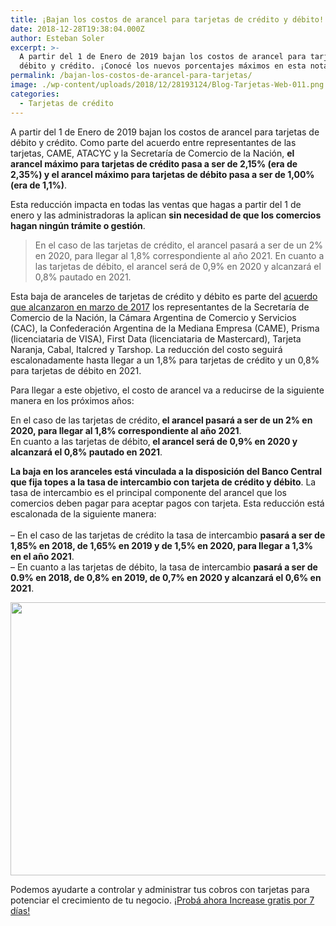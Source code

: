 ```yaml
---
title: ¡Bajan los costos de arancel para tarjetas de crédito y débito!
date: 2018-12-28T19:38:04.000Z
author: Esteban Soler
excerpt: >-
  A partir del 1 de Enero de 2019 bajan los costos de arancel para tarjetas de
  débito y crédito. ¡Conocé los nuevos porcentajes máximos en esta nota!
permalink: /bajan-los-costos-de-arancel-para-tarjetas/
image: ./wp-content/uploads/2018/12/28193124/Blog-Tarjetas-Web-011.png
categories:
  - Tarjetas de crédito
---
```

<span style="font-weight: 400;">A partir del 1 de Enero de 2019 bajan los costos de arancel para tarjetas de débito y crédito. Como parte del acuerdo entre representantes de las tarjetas, CAME, ATACYC y la Secretaría de Comercio de la Nación, <strong>el arancel máximo para tarjetas de crédito pasa a ser de 2,15% (era de 2,35%) y el arancel máximo para tarjetas de débito pasa a ser de 1,00% (era de 1,1%)</strong>.</span>

<span style="font-weight: 400;">Esta reducción impacta en todas las ventas que hagas a partir del 1 de enero y las administradoras la aplican <strong>sin necesidad de que los comercios hagan ningún trámite o gestión</strong>.</span>

> <span style="font-weight: 400;">En el caso de las tarjetas de crédito, el arancel pasará a ser de un 2% en 2020, para llegar al 1,8% correspondiente al año 2021. </span><span style="font-weight: 400;">En cuanto a las tarjetas de débito, el arancel será de 0,9% en 2020 y alcanzará el 0,8% pautado en 2021.</span>

<span style="font-weight: 400;">Esta baja de aranceles de tarjetas de crédito y débito es parte del <a href="https://www.produccion.gob.ar/2017/03/17/cambia-el-mercado-de-tarjetas-bajan-aranceles-y-avanza-la-competencia-60744">acuerdo que alcanzaron en marzo de 2017</a> los representantes de la Secretaría de Comercio de la Nación, la Cámara Argentina de Comercio y Servicios (CAC), la Confederación Argentina de la Mediana Empresa (CAME), Prisma (licenciataria de VISA), First Data (licenciataria de Mastercard), Tarjeta Naranja, Cabal, Italcred y Tarshop. La reducción del costo seguirá escalonadamente hasta llegar a un 1,8% para tarjetas de crédito y un 0,8% para tarjetas de débito en 2021.</span>

<span style="font-weight: 400;">Para llegar a este objetivo, el costo de arancel va a reducirse de la siguiente manera en los próximos años:</span>

<span style="font-weight: 400;">En el caso de las tarjetas de crédito,<strong> el arancel pasará a ser de un 2% en 2020, para llegar al 1,8% correspondiente al año 2021</strong>.</span><span style="font-weight: 400;"><br /> </span><span style="font-weight: 400;">En cuanto a las tarjetas de débito,<strong> el arancel será de 0,9% en 2020 y alcanzará el 0,8% pautado en 2021</strong>.</span>

<span style="font-weight: 400;"><strong>La baja en los aranceles está vinculada a la disposición del Banco Central que fija topes a la tasa de intercambio con tarjeta de crédito y débito</strong>. La tasa de intercambio es el principal componente del arancel que los comercios deben pagar para aceptar pagos con tarjeta. Esta reducción está escalonada de la siguiente manera:</span><span style="font-weight: 400;"><br /> </span><span style="font-weight: 400;"><br /> </span><span style="font-weight: 400;">&#8211; En el caso de las tarjetas de crédito la tasa de intercambio <strong>pasará a ser de 1,85% en 2018, de 1,65% en 2019 y de 1,5% en 2020, para llegar a 1,3% en el año 2021</strong>.</span><span style="font-weight: 400;"><br /> </span><span style="font-weight: 400;">&#8211; En cuanto a las tarjetas de débito, la tasa de intercambio <strong>pasará a ser de 0.9% en 2018, de 0,8% en 2019, de 0,7% en 2020 y alcanzará el 0,6% en 2021</strong>.</span>

[<img class="aligncenter wp-image-4730 size-full" src="https://d1nzec96y7u1ro.cloudfront.net/wp-content/uploads/2018/01/06133258/Banner-News-02.png" alt="" width="885" height="437" srcset="https://d1nzec96y7u1ro.cloudfront.net/wp-content/uploads/2018/01/06133258/Banner-News-02.png 885w, https://d1nzec96y7u1ro.cloudfront.net/wp-content/uploads/2018/01/06133258/Banner-News-02-300x148.png 300w, https://d1nzec96y7u1ro.cloudfront.net/wp-content/uploads/2018/01/06133258/Banner-News-02-768x379.png 768w" sizes="(max-width: 885px) 100vw, 885px" />](http://bit.ly/2SN8cYQ)<article class="the-post"> 

<div class="ic-post-body">
  <p>
    Podemos ayudarte a controlar y administrar tus cobros con tarjetas para potenciar el crecimiento de tu negocio. <a href="http://bit.ly/2SSandL">¡Probá ahora Increase gratis por 7 días!</a>
  </p>
</div></article>
